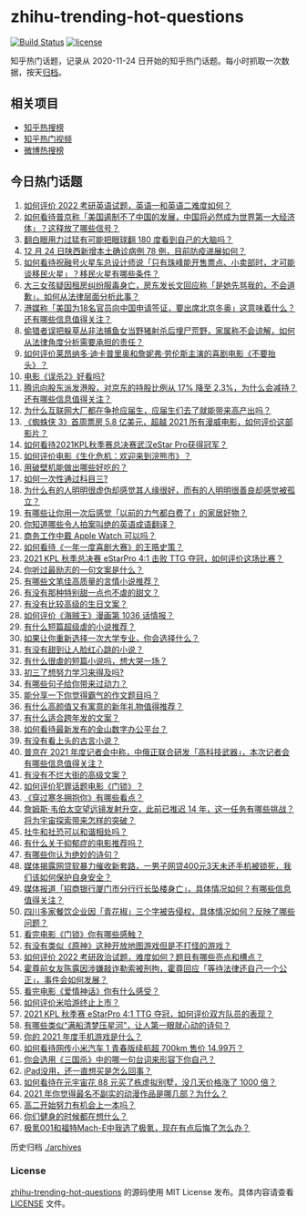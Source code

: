 # zhihu-trending-hot-questions

[![Build Status](https://github.com/justjavac/zhihu-trending-hot-questions/workflows/ci/badge.svg?branch=master)](https://github.com/justjavac/zhihu-trending-hot-questions/actions)
[![license](https://img.shields.io/github/license/justjavac/zhihu-trending-hot-questions)](https://github.com/justjavac/zhihu-trending-hot-questions/blob/master/LICENSE)

知乎热门话题，记录从 2020-11-24 日开始的知乎热门话题。每小时抓取一次数据，按天[归档](./archives)。

## 相关项目

- [知乎热搜榜](https://github.com/justjavac/zhihu-trending-top-search)
- [知乎热门视频](https://github.com/justjavac/zhihu-trending-hot-video)
- [微博热搜榜](https://github.com/justjavac/weibo-trending-hot-search)

## 今日热门话题

<!-- BEGIN -->
<!-- 最后更新时间 Sun Dec 26 2021 04:02:12 GMT+0800 (China Standard Time) -->

1. [如何评价 2022 考研英语试题，英语一和英语二难度如何？](https://www.zhihu.com/question/508247327)
1. [如何看待普京称「美国遏制不了中国的发展，中国将必然成为世界第一大经济体」？这释放了哪些信号？](https://www.zhihu.com/question/508117655)
1. [翻白眼用力过猛有可能把眼球翻 180 度看到自己的大脑吗？](https://www.zhihu.com/question/366758093)
1. [12 月 24 日陕西新增本土确诊病例 78 例，目前防疫进展如何？](https://www.zhihu.com/question/508213997)
1. [如何看待祝融号火星车总设计师说「只有珠峰能开售票点、小卖部时，才可能谈移民火星」？移民火星有哪些条件？](https://www.zhihu.com/question/508129889)
1. [大三女孩疑因租房纠纷服毒身亡，房东发长文回应称「是她先骂我的，不会道歉」，如何从法律层面分析此事？](https://www.zhihu.com/question/508226449)
1. [港媒称「美国为18名官员向中国申请签证，要出席北京冬奥」这意味着什么？还有哪些信息值得关注？](https://www.zhihu.com/question/508253680)
1. [偷猎者误把躲草丛非法捕鱼女当野猪射杀后埋尸荒野，家属称不会谅解，如何从法律角度分析需要承担的责任？](https://www.zhihu.com/question/507938010)
1. [如何评价莱昂纳多·迪卡普里奥和詹妮弗·劳伦斯主演的喜剧电影《不要抬头》？](https://www.zhihu.com/question/489257735)
1. [电影《误杀2》好看吗?](https://www.zhihu.com/question/507204051)
1. [腾讯向股东派发港股，对京东的持股比例从 17% 降至 2.3%，为什么会减持？还有哪些信息值得关注？](https://www.zhihu.com/question/507855785)
1. [为什么互联网大厂都在争抢应届生，应届生们去了就能带来高产出吗？](https://www.zhihu.com/question/507629971)
1. [《蜘蛛侠 3》首周票房 5.8 亿美元，超越 2021 所有漫威电影，如何评价这部影片？](https://www.zhihu.com/question/507248020)
1. [如何看待2021KPL秋季赛总决赛武汉eStar Pro获得冠军？](https://www.zhihu.com/question/508305152)
1. [如何评价电影《生化危机：欢迎来到浣熊市》？](https://www.zhihu.com/question/495923127)
1. [用破壁机能做出哪些好吃的？](https://www.zhihu.com/question/66056631)
1. [如何一次性通过科目三?](https://www.zhihu.com/question/24523966)
1. [为什么有的人明明很虚伪却感觉其人缘很好，而有的人明明很善良却感觉被孤立？](https://www.zhihu.com/question/40092699)
1. [有哪些让你用一次后感觉「以前的力气都白费了」的家居好物？](https://www.zhihu.com/question/420760487)
1. [你知道哪些令人拍案叫绝的英语成语翻译？](https://www.zhihu.com/question/267896650)
1. [商务工作中戴 Apple Watch 可以吗？](https://www.zhihu.com/question/357232560)
1. [如何看待《一年一度喜剧大赛》的王晧史策？](https://www.zhihu.com/question/502689474)
1. [2021 KPL 秋季总决赛 eStarPro 4:1 击败 TTG 夺冠，如何评价这场比赛？](https://www.zhihu.com/question/508307294)
1. [你听过最励志的一句文案是什么？](https://www.zhihu.com/question/437716992)
1. [有哪些文笔佳高质量的言情小说推荐？](https://www.zhihu.com/question/35334758)
1. [有没有那种特别甜一点也不虐的甜文？](https://www.zhihu.com/question/481882161)
1. [有没有比较高级的生日文案？](https://www.zhihu.com/question/494078023)
1. [如何评价《海贼王》漫画第 1036 话情报？](https://www.zhihu.com/question/498978723)
1. [有什么短篇超级虐的小说推荐？](https://www.zhihu.com/question/490535885)
1. [如果让你重新选择一次大学专业，你会选择什么？](https://www.zhihu.com/question/359584072)
1. [有没有甜到让人脸红心跳的小说？](https://www.zhihu.com/question/482362972)
1. [有什么很虐的短篇小说吗，想大哭一场？](https://www.zhihu.com/question/471426519)
1. [初三了想努力学习来得及吗?](https://www.zhihu.com/question/508167065)
1. [有哪些句子给你带来过动力？](https://www.zhihu.com/question/508026631)
1. [能分享一下你觉得霸气的作文题目吗？](https://www.zhihu.com/question/391977106)
1. [有什么高颜值又有寓意的新年礼物值得推荐？](https://www.zhihu.com/question/439006400)
1. [有什么适合跨年发的文案？](https://www.zhihu.com/question/506769088)
1. [如何看待最新发布的金山数字办公平台？](https://www.zhihu.com/question/507771591)
1. [有没有看上头的古言小说？](https://www.zhihu.com/question/506903602)
1. [普京在 2021 年度记者会中称，中俄正联合研发「高科技武器」，本次记者会有哪些信息值得关注？](https://www.zhihu.com/question/508003846)
1. [有没有不烂大街的高级文案？](https://www.zhihu.com/question/489208790)
1. [如何评价犯罪话题电影《门锁》？](https://www.zhihu.com/question/499058239)
1. [《穿过寒冬拥抱你》有哪些看点？](https://www.zhihu.com/question/507441272)
1. [詹姆斯·韦伯太空望远镜发射升空，此前已推迟 14 年，这一任务有哪些挑战？将为宇宙探索带来怎样的突破？](https://www.zhihu.com/question/508071961)
1. [社牛和社恐可以和谐相处吗？](https://www.zhihu.com/question/507724379)
1. [有什么关于抑郁症的电影推荐吗？](https://www.zhihu.com/question/34093164)
1. [有哪些你认为绝妙的诗句？](https://www.zhihu.com/question/267015705)
1. [媒体揭露网贷软暴力催收新套路，一男子网贷400元3天未还手机被锁死，我们该如何保护自身安全？](https://www.zhihu.com/question/508174535)
1. [媒体报道「招商银行厦门市分行行长坠楼身亡」，具体情况如何？有哪些信息值得关注？](https://www.zhihu.com/question/508107661)
1. [四川多家餐饮企业因「青花椒」三个字被告侵权，具体情况如何？反映了哪些问题？](https://www.zhihu.com/question/508007966)
1. [看完电影《门锁》你有哪些感触？](https://www.zhihu.com/question/493269495)
1. [有没有类似《原神》这种开放地图游戏但是不打怪的游戏？](https://www.zhihu.com/question/503735153)
1. [如何评价 2022 考研政治试题，难度如何？题目有哪些亮点和槽点？](https://www.zhihu.com/question/507939588)
1. [霍尊前女友陈露因涉嫌敲诈勒索被刑拘，霍尊回应「等待法律还自己一个公正」，事件会如何发展？](https://www.zhihu.com/question/508056030)
1. [看完电影《爱情神话》你有什么感受？](https://www.zhihu.com/question/508105053)
1. [如何评价米哈游终止上市？](https://www.zhihu.com/question/420662263)
1. [2021 KPL 秋季赛 eStarPro 4:1 TTG 夺冠，如何评价双方队员的表现？](https://www.zhihu.com/question/508305303)
1. [有哪些类似“满船清梦压星河”，让人第一眼就心动的诗句？](https://www.zhihu.com/question/298792087)
1. [你的 2021 年度手机游戏是什么？](https://www.zhihu.com/question/508124596)
1. [如何看待网传小米汽车 1 青春版续航超 700km 售价 14.99万？](https://www.zhihu.com/question/507883804)
1. [你会选用《三国杀》中的哪一句台词来形容下你自己？](https://www.zhihu.com/question/503437345)
1. [iPad没用，还一直想买是怎么回事？](https://www.zhihu.com/question/501707743)
1. [如何看待在元宇宙花 88 元买了栋虚拟别墅，没几天价格涨了 1000 倍？](https://www.zhihu.com/question/507612592)
1. [2021 年你觉得最名不副实的动漫作品是哪几部？为什么？](https://www.zhihu.com/question/504816680)
1. [高二开始努力有机会上一本吗？](https://www.zhihu.com/question/507871474)
1. [你们健身的时候都在想什么？](https://www.zhihu.com/question/500065974)
1. [极氪001和福特Mach-E中我选了极氪，现在有点后悔了怎么办？](https://www.zhihu.com/question/508170039)

<!-- END -->

历史归档 [./archives](./archives)

### License

[zhihu-trending-hot-questions](https://github.com/justjavac/zhihu-trending-hot-questions)
的源码使用 MIT License 发布。具体内容请查看 [LICENSE](./LICENSE) 文件。
